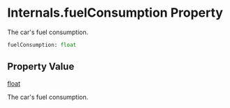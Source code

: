 # Internals.fuelConsumption Property
The car's fuel consumption.

```Python
fuelConsumption: float
```

## Property Value
[float](https://docs.python.org/3/library/functions.html#float)

The car's fuel consumption.